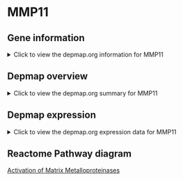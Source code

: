 <h1>MMP11</h1>

<h2>Gene information</h2>
<details>
  <summary>Click to view the depmap.org information for MMP11</summary>
  <iframe src="https://depmap.org/portal/gene/MMP11?tab=about" style="border:none;width:100%;height:800px"></iframe>
</details>

<h2>Depmap overview</h2>
<details>
  <summary>Click to view the depmap.org summary for MMP11</summary>
  <iframe src="https://depmap.org/portal/gene/MMP11?tab=overview" style="border:none;width:100%;height:800px"></iframe>
</details>

<h2>Depmap expression</h2>
<details>
  <summary>Click to view the depmap.org expression data for MMP11</summary>
  <iframe src="https://depmap.org/portal/gene/MMP11?tab=characterization" style="border:none;width:100%;height:800px"></iframe>
</details>



<h2>Reactome Pathway diagram</h2>
<a href="https://reactome.org/PathwayBrowser/#/R-HSA-1592389" target="_BLANK">Activation of Matrix Metalloproteinases</a>



